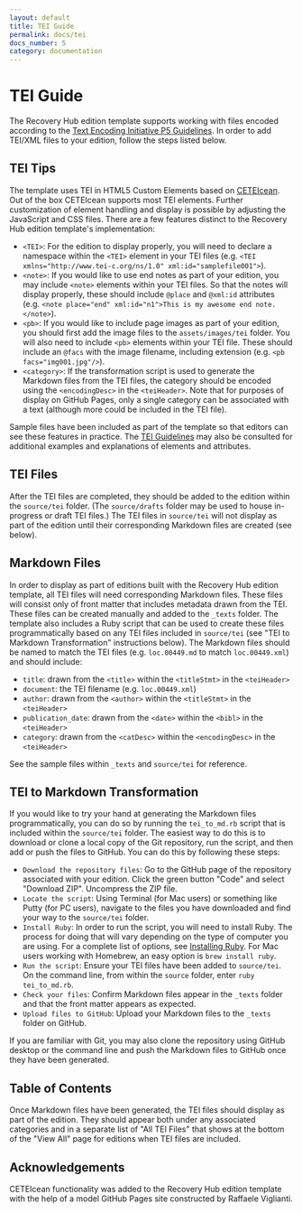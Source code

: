 ```yaml
---
layout: default
title: TEI Guide
permalink: docs/tei
docs_number: 5
category: documentation
---
```


# TEI Guide

The Recovery Hub edition template supports working with files encoded according to the [Text Encoding Initiative P5 Guidelines](https://tei-c.org/guidelines/). In order to add TEI/XML files to your edition, follow the steps listed below. 

## TEI Tips

The template uses TEI in HTML5 Custom Elements based on [CETEIcean](https://github.com/TEIC/CETEIcean). Out of the box CETEIcean supports most TEI elements. Further customization of element handling and display is possible by adjusting the JavaScript and CSS files. There are a few features distinct to the Recovery Hub edition template's implementation: 

- `<TEI>`: For the edition to display properly, you will need to declare a namespace within the `<TEI>` element in your TEI files (e.g. `<TEI xmlns="http://www.tei-c.org/ns/1.0" xml:id="samplefile001">`).
- `<note>`: If you would like to use end notes as part of your edition, you may include `<note>` elements within your TEI files. So that the notes will display properly, these should include `@place` and `@xml:id` attributes (e.g. `<note place="end" xml:id="n1">This is my awesome end note.</note>`). 
- `<pb>`: If you would like to include page images as part of your edition, you should first add the image files to the `assets/images/tei` folder. You will also need to include `<pb>` elements within your TEI file. These should include an `@facs` with the image filename, including extension (e.g. `<pb facs="img001.jpg"/>`). 
- `<category>`: If the transformation script is used to generate the Markdown files from the TEI files, the category should be encoded using the `<encodingDesc>` in the `<teiHeader>`. Note that for purposes of display on GitHub Pages, only a single category can be associated with a text (although more could be included in the TEI file). 

Sample files have been included as part of the template so that editors can see these features in practice. The [TEI Guidelines](https://tei-c.org/guidelines/) may also be consulted for additional examples and explanations of elements and attributes. 

## TEI Files

After the TEI files are completed, they should be added to the edition within the `source/tei` folder. (The `source/drafts` folder may be used to house in-progress or draft TEI files.) The TEI files in `source/tei` will not display as part of the edition until their corresponding Markdown files are created (see below).

## Markdown Files

In order to display as part of editions built with the Recovery Hub edition template, all TEI files will need corresponding Markdown files. These files will consist only of front matter that includes metadata drawn from the TEI. These files can be created manually and added to the `_texts` folder. The template also includes a Ruby script that can be used to create these files programmatically based on any TEI files included in `source/tei` (see "TEI to Markdown Transformation" instructions below). The Markdown files should be named to match the TEI files (e.g. `loc.00449.md` to match `loc.00449.xml`) and should include: 
- `title`: drawn from the `<title>` within the `<titleStmt>` in the `<teiHeader>`
- `document`: the TEI filename (e.g. `loc.00449.xml`)
- `author`: drawn from the `<author>` within the `<titleStmt>` in the `<teiHeader>`
- `publication_date`: drawn from the `<date>` within the `<bibl>` in the `<teiHeader>`
- `category`: drawn from the `<catDesc>` within the `<encodingDesc>` in the `<teiHeader>`

See the sample files within `_texts` and `source/tei` for reference.

## TEI to Markdown Transformation

If you would like to try your hand at generating the Markdown files programmatically, you can do so by running the `tei_to_md.rb` script that is included within the `source/tei` folder. The easiest way to do this is to download or clone a local copy of the Git repository, run the script, and then add or push the files to GitHub. You can do this by following these steps: 

- `Download the repository files`: Go to the GitHub page of the repository associated with your edition. Click the green button "Code" and select "Download ZIP". Uncompress the ZIP file. 
- `Locate the script`: Using Terminal (for Mac users) or something like Putty (for PC users), navigate to the files you have downloaded and find your way to the `source/tei` folder. 
- `Install Ruby`: In order to run the script, you will need to install Ruby. The process for doing that will vary depending on the type of computer you are using. For a complete list of options, see [Installing Ruby](https://www.ruby-lang.org/en/documentation/installation/). For Mac users working with Homebrew, an easy option is `brew install ruby`. 
- `Run the script`: Ensure your TEI files have been added to `source/tei`. On the command line, from within the `source` folder, enter `ruby tei_to_md.rb`. 
- `Check your files`: Confirm Markdown files appear in the `_texts` folder and that the front matter appears as expected. 
- `Upload files to GitHub`: Upload your Markdown files to the `_texts` folder on GitHub.

If you are familiar with Git, you may also clone the repository using GitHub desktop or the command line and push the Markdown files to GitHub once they have been generated. 

## Table of Contents

Once Markdown files have been generated, the TEI files should display as part of the edition. They should appear both under any associated categories and in a separate list of "All TEI Files" that shows at the bottom of the "View All" page for editions when TEI files are included. 

## Acknowledgements

CETEIcean functionality was added to the Recovery Hub edition template with the help of a model GitHub Pages site constructed by Raffaele Viglianti. 